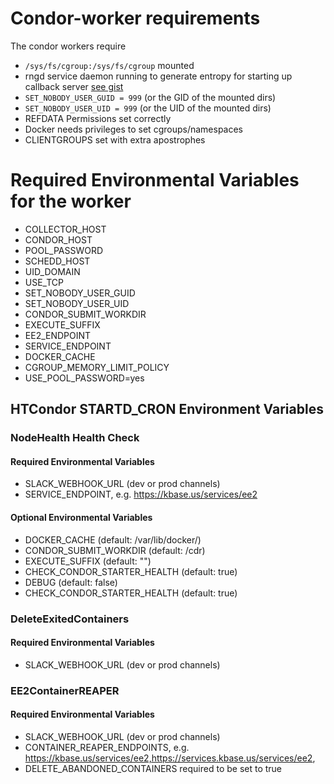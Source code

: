 # Condor-worker requirements


The condor workers require 
* `/sys/fs/cgroup:/sys/fs/cgroup` mounted
* rngd service daemon running to generate entropy for starting up callback server [see gist](https://gist.github.com/bio-boris/3a6665fa8f2a8986e8a6ee606311a79e)
* `SET_NOBODY_USER_GUID = 999` (or the GID of the mounted dirs)
* `SET_NOBODY_USER_UID = 999` (or the UID of the mounted dirs)
* REFDATA Permissions set correctly
* Docker needs privileges to set cgroups/namespaces
* CLIENTGROUPS set with extra apostrophes

# Required Environmental Variables for the worker
* COLLECTOR_HOST
* CONDOR_HOST
* POOL_PASSWORD
* SCHEDD_HOST
* UID_DOMAIN
* USE_TCP
* SET_NOBODY_USER_GUID 
* SET_NOBODY_USER_UID
* CONDOR_SUBMIT_WORKDIR
* EXECUTE_SUFFIX
* EE2_ENDPOINT
* SERVICE_ENDPOINT
* DOCKER_CACHE
* CGROUP_MEMORY_LIMIT_POLICY
* USE_POOL_PASSWORD=yes

## HTCondor STARTD_CRON Environment Variables

### NodeHealth Health Check

#### Required Environmental Variables
* SLACK_WEBHOOK_URL  (dev or prod channels)
* SERVICE_ENDPOINT, e.g. https://kbase.us/services/ee2

#### Optional Environmental Variables
* DOCKER_CACHE (default: /var/lib/docker/)
* CONDOR_SUBMIT_WORKDIR (default: /cdr)
* EXECUTE_SUFFIX (default: "")
* CHECK_CONDOR_STARTER_HEALTH (default: true)
* DEBUG (default: false)
* CHECK_CONDOR_STARTER_HEALTH (default: true)

### DeleteExitedContainers
#### Required Environmental Variables
* SLACK_WEBHOOK_URL (dev or prod channels)


### EE2ContainerREAPER
#### Required Environmental Variables
* SLACK_WEBHOOK_URL (dev or prod channels)
* CONTAINER_REAPER_ENDPOINTS, e.g. https://kbase.us/services/ee2,https://services.kbase.us/services/ee2,
* DELETE_ABANDONED_CONTAINERS required to be set to true

